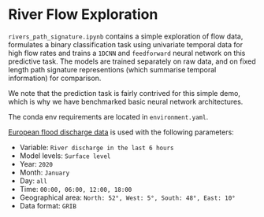 # River Flow Exploration
`rivers_path_signature.ipynb` contains a simple exploration of flow data, formulates a binary classification task using univariate temporal data for high flow rates and trains a `1DCNN` and `feedforward` neural network on this predictive task. The models are trained separately on raw data, and on fixed length path signature representions (which summarise temporal information) for comparison. 

We note that the prediction task is fairly contrived for this simple demo, which is why we have benchmarked basic neural network architectures.

The conda env requirements are located in `environment.yaml`.

[European flood discharge data](https://ewds.climate.copernicus.eu/datasets/efas-historical?tab=download) is used with the following parameters:
  - Variable: `River discharge in the last 6 hours`
  - Model levels: `Surface level`
  - Year: `2020`
  - Month: `January`
  - Day: `all`
  - Time: `00:00, 06:00, 12:00, 18:00`
  - Geographical area: `North: 52°, West: 5°, South: 48°, East: 10°`
  - Data format: `GRIB`
